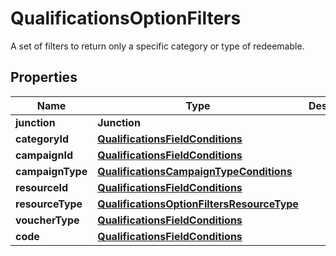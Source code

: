 

# QualificationsOptionFilters

A set of filters to return only a specific category or type of redeemable.

## Properties

| Name | Type | Description |
|------------ | ------------- | ------------- |
|**junction** | **Junction** |  |
|**categoryId** | [**QualificationsFieldConditions**](QualificationsFieldConditions.md) |  |
|**campaignId** | [**QualificationsFieldConditions**](QualificationsFieldConditions.md) |  |
|**campaignType** | [**QualificationsCampaignTypeConditions**](QualificationsCampaignTypeConditions.md) |  |
|**resourceId** | [**QualificationsFieldConditions**](QualificationsFieldConditions.md) |  |
|**resourceType** | [**QualificationsOptionFiltersResourceType**](QualificationsOptionFiltersResourceType.md) |  |
|**voucherType** | [**QualificationsFieldConditions**](QualificationsFieldConditions.md) |  |
|**code** | [**QualificationsFieldConditions**](QualificationsFieldConditions.md) |  |



